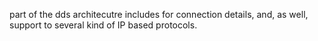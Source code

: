 part of the dds architecutre includes for connection details, and, as well, support to several kind of IP based protocols. 